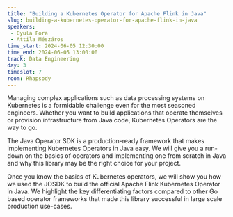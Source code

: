 ```yaml
---
title: "Building a Kubernetes Operator for Apache Flink in Java"
slug: building-a-kubernetes-operator-for-apache-flink-in-java
speakers:
 - Gyula Fora
 - Attila Mészáros
time_start: 2024-06-05 12:30:00
time_end: 2024-06-05 13:00:00
track: Data Engineering
day: 3
timeslot: 7
room: Rhapsody
---
```


Managing complex applications such as data processing systems on Kubernetes is a formidable challenge even for the most seasoned engineers. Whether you want to build applications that operate themselves or provision infrastructure from Java code, Kubernetes Operators are the way to go.
 
The Java Operator SDK is a production-ready framework that makes implementing Kubernetes Operators in Java easy. We will give you a run-down on the basics of operators and implementing one from scratch in Java and why this library may be the right choice for your project.
 
Once you know the basics of Kubernetes operators, we will show you how we used the JOSDK to build the official Apache Flink Kubernetes Operator in Java. We highlight the key differentiating factors compared to other Go based operator frameworks that made this library successful in large scale production use-cases.